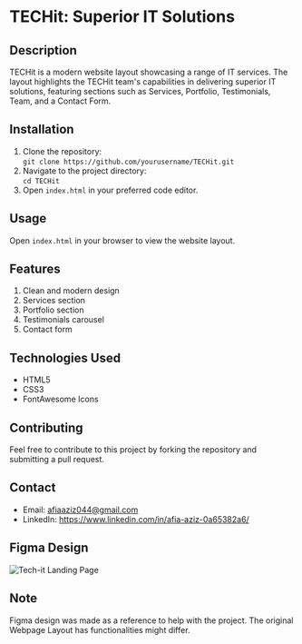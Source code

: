 # TECHit: Superior IT Solutions

## Description
TECHit is a modern website layout showcasing a range of IT services. The layout highlights the TECHit team's capabilities in delivering superior IT solutions, featuring sections such as Services, Portfolio, Testimonials, Team, and a Contact Form.

## Installation
1. Clone the repository:  
   `git clone https://github.com/yourusername/TECHit.git`
2. Navigate to the project directory:  
   `cd TECHit`
3. Open `index.html` in your preferred code editor.

## Usage
Open `index.html` in your browser to view the website layout.

## Features
1. Clean and modern design
2. Services section
3. Portfolio section
4. Testimonials carousel
5. Contact form

## Technologies Used
- HTML5
- CSS3
- FontAwesome Icons

## Contributing
Feel free to contribute to this project by forking the repository and submitting a pull request.

## Contact
- Email: afiaaziz044@gmail.com
- LinkedIn: https://www.linkedin.com/in/afia-aziz-0a65382a6/
## Figma Design
![Tech-it Landing Page](https://github.com/user-attachments/assets/8873469b-174c-4e20-a6b1-727c976b7556)

## Note
Figma design was made as a reference to help with the project. The original Webpage Layout has functionalities might differ.


